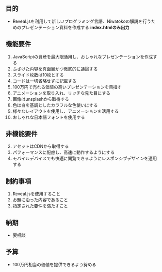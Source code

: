 ## 目的
- Reveal.jsを利用して新しいプログラミング言語、Niwatokoの解説を行うためのプレゼンテーション資料を作成する
**index.htmlのみ出力**

## 機能要件
1. JavaScriptの資産を最大限活用し、おしゃれなプレゼンテーションを作成する
2. ふざけた内容を真面目かつ徹底的に議論する
3. スライド枚数は10枚とする
4. コードは一切省略せずに記載する
5. 100万円で売れる価値の高いプレゼンテーションを目指す
6. アニメーションを取り入れ、リッチな見た目にする
7. 画像はunsplashから取得する
8. 色は白を基調としたカラフルな色使いにする
9. 様々なレイアウトを使用し、アニメーションを活用する
10. おしゃれな日本語フォントを使用する

## 非機能要件
2. アセットはCDNから取得する
3. パフォーマンスに配慮し、高速に動作するようにする
4. モバイルデバイスでも快適に閲覧できるようにレスポンシブデザインを適用する

## 制約事項
1. Reveal.jsを使用すること
2. お題に沿った内容であること
3. 指定された要件を満たすこと

## 納期
- 要相談

## 予算
- 100万円相当の価値を提供できるよう努める